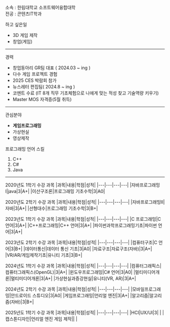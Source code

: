 소속 : 한림대학교 소프트웨어융합대학   
전공 : 콘텐츠IT학과 


하고 싶은일
* 3D 게임 제작
* 창업(게임)

-----------------------------

경력
* 창업동아리 GR팀 대표 ( 2024.03 ~ ing )
* 다수 게임 프로젝트 경험
* 2025 CES 박람회 참가
* 뉴스레터 편집팀( 2024.8 ~ ing )
* 코멘트 수료 (IT 8개 직무 기초체험으로 나에게 맞는 적성 찾고 기술역량 키우기)
* Master MOS 자격증(5월 취득)

-----------------------------

관심분야   
* **게임프로그래밍**
* 가상현실   
* 영상제작

프로그래밍 언어 스킬   
1. C++
2. C#
3. Java
--------------------

2020년도 1학기 수강 과목
|과목|내용|학점|성적|
|---|---|---|---|
|자바프로그래밍Ⅰ|java|3|A+|
|이산구조론|프로그래밍 기초수학|3|A0|

2020년도 2학기 수강 과목
|과목|내용|학점|성적|
|---|---|---|---|
|자바프로그래밍Ⅱ|자바|3|A+|
|선형대수|프로그래밍 기초수학|3|B+|

2023년도 1학기 수강 과목
|과목|내용|학점|성적|
|---|---|---|---|
|C 프로그래밍|C 언어|3|A+|
|C++프로그래밍|C++ 언어|3|A+|
|파이썬과학프로그래밍기초|파이썬 언어|3|A+|

2023년도 2학기 수강 과목
|과목|내용|학점|성적|
|---|---|---|---|
|컴퓨터구조|C 언어|3|B+|
|데이터통신|데이터 통신 기초|3|A0|
|자료구조|자료구조(자바)|3|A+|
|VR/AR/게임제작기초|유니티 기초|3|B+|

2024년도 1학기 수강 과목
|과목|내용|학점|성적|
|---|---|---|---|
|컴퓨터그래픽스|컴퓨터그래픽스(OpenGL)|3|A+|
|윈도우프로그래밍|C# 언어|3|A0|
|멀티미디어개론|멀티미디어개론|3|A+|
|가상현실과증강현실|유니티(VR, AR)|3|A+|

2024년도 2학기 수강 과목
|과목|내용|학점|성적|
|---|---|---|---|
|모바일프로그래밍|안드로이드 스튜디오|3|A0|
|게임프로그래밍|언리얼 엔진|3|A+|
|알고리즘|알고리즘(자바)|3|B+|

2025년도 1학기 수강 과목
|과목|내용|학점|성적|
|---|---|---|---|
|HCI|UX/UI|3|  |
|캡스톤디자인|언리얼 엔진 게임 제작||  |


